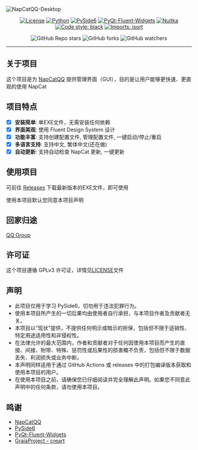 ![NapCatQQ-Desktop](https://socialify.git.ci/NapNeko/NapCatQQ-Desktop/image?font=Raleway&logo=https%3A%2F%2Fraw.githubusercontent.com%2FNapNeko%2FNapCatQQ%2Fmain%2Flogo.png&name=1&pattern=Circuit%20Board&stargazers=1&theme=Auto)

<div align="center">

[![License](https://img.shields.io/github/license/NapNeko/NapCatQQ-Desktop)](LICENSE)
[![Python](https://img.shields.io/badge/Python-3.12.*-green)](https://www.python.org/)
[![PySide6](https://img.shields.io/pypi/v/PySide6?color=%2390C3D4&label=PySide6)](https://pypi.org/project/PySide6/)
[![PyQt-Fluent-Widgets](https://img.shields.io/pypi/v/pyqt-fluent-widgets?color=%2334D058&label=PyQt-Fluent-Widgets)](https://github.com/zhiyiYo/PyQt-Fluent-Widgets)
[![Nuitka](https://img.shields.io/pypi/v/Nuitka?color=%23FF0000&label=Nuitka)](https://github.com/Nuitka/Nuitka)
[![Code style: black](https://img.shields.io/badge/code%20style-black-000000.svg)](https://github.com/psf/black)
[![Imports: isort](https://img.shields.io/badge/%20imports-isort-%231674b1?style=flat&labelColor=ef8336)](https://pycqa.github.io/isort/)

![GitHub Repo stars](https://img.shields.io/github/stars/NapNeko/NapCatQQ-Desktop?style=social)
![GitHub forks](https://img.shields.io/github/forks/NapNeko/NapCatQQ-Desktop?style=social)
![GitHub watchers](https://img.shields.io/github/watchers/NapNeko/NapCatQQ-Desktop?style=social)

</div>

---

## 关于项目

这个项目是为 [NapCatQQ](https://github.com/NapNeko/NapCatQQ) 提供管理界面（GUI），目的是让用户能够更快速、更直观的使用 NapCat

## 项目特点
- [x] **安装简单**: 单EXE文件，无需安装任何依赖
- [x] **界面美观**: 使用 Fluent Design System 设计
- [x] **功能丰富**: 支持创建配置文件, 管理配置文件, 一键启动/停止/重启
- [x] **多语言支持**: 支持中文, 繁体中文(还在做)
- [x] **自动更新**: 支持自动检查 NapCat 更新, 一键更新

## 使用项目
可前往 [Releases](https://github.com/NapNeko/NapCatQQ-Desktop/releases) 下载最新版本的EXE文件，即可使用

使用本项目默认您同意本项目声明

## 回家归途
[QQ Group](https://qm.qq.com/q/VfjAq5HIMS)

## 许可证

这个项目遵循 GPLv3 许可证，详情见[LICENSE](LICENSE)文件

## 声明

- 此项目仅用于学习 PySide6，切勿用于违法犯罪行为。  
- 使用本项目所产生的一切后果均由使用者自行承担，与本项目作者及贡献者无关。  
- 本项目以“现状”提供，不提供任何明示或暗示的担保，包括但不限于适销性、特定用途适用性和非侵权性。  
- 在法律允许的最大范围内，作者和贡献者对于任何因使用本项目而产生的直接、间接、附带、特殊、惩罚性或后果性的损害概不负责，包括但不限于数据丢失、利润损失或业务中断。  
- 本声明同样适用于通过 GitHub Actions 或 releases 中的打包编译版本获取和使用本项目的用户。  
- 在使用本项目之前，请确保您已仔细阅读并完全理解此声明。如果您不同意此声明中的任何条款，请勿使用本项目。

## 鸣谢
- [NapCatQQ](https://github.com/NapNeko/NapCatQQ)
- [PySide6](https://wiki.qt.io/Qt_for_Python)
- [PyQt-Fluent-Widgets](https://github.com/zhiyiYo/PyQt-Fluent-Widgets)
- [GraiaProject - creart](https://github.com/GraiaProject/creart)
